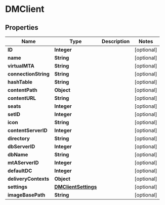 

# DMClient



## Properties

| Name | Type | Description | Notes |
|------------ | ------------- | ------------- | -------------|
|**ID** | **Integer** |  |  [optional] |
|**name** | **String** |  |  [optional] |
|**virtualMTA** | **String** |  |  [optional] |
|**connectionString** | **String** |  |  [optional] |
|**hashTable** | **String** |  |  [optional] |
|**contentPath** | **Object** |  |  [optional] |
|**contentURL** | **String** |  |  [optional] |
|**seats** | **Integer** |  |  [optional] |
|**setID** | **Integer** |  |  [optional] |
|**icon** | **String** |  |  [optional] |
|**contentServerID** | **Integer** |  |  [optional] |
|**directory** | **String** |  |  [optional] |
|**dbServerID** | **Integer** |  |  [optional] |
|**dbName** | **String** |  |  [optional] |
|**mtAServerID** | **Integer** |  |  [optional] |
|**defaultDC** | **Integer** |  |  [optional] |
|**deliveryContexts** | **Object** |  |  [optional] |
|**settings** | [**DMClientSettings**](DMClientSettings.md) |  |  [optional] |
|**imageBasePath** | **String** |  |  [optional] |



